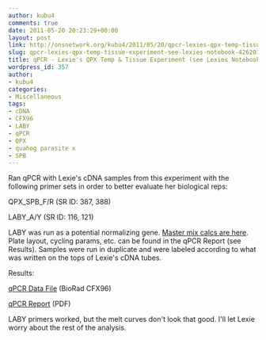 ```yaml
---
author: kubu4
comments: true
date: 2011-05-20 20:23:29+00:00
layout: post
link: http://onsnetwork.org/kubu4/2011/05/20/qpcr-lexies-qpx-temp-tissue-experiment-see-lexies-notebook-4262011/
slug: qpcr-lexies-qpx-temp-tissue-experiment-see-lexies-notebook-4262011
title: qPCR - Lexie's QPX Temp & Tissue Experiment (see Lexies Notebook 4/26/2011)
wordpress_id: 357
author:
- kubu4
categories:
- Miscellaneous
tags:
- cDNA
- CFX96
- LABY
- qPCR
- QPX
- quahog parasite x
- SPB
---
```


Ran qPCR with Lexie's cDNA samples from this experiment with the following primer sets in order to better evaluate her biological reps:

QPX_SPB_F/R (SR ID: 387, 388)

LABY_A/Y (SR ID: 116, 121)

LABY was run as a potential normalizing gene. [Master mix calcs are here](http://eagle.fish.washington.edu/Arabidopsis/Notebook%20Workup%20Files/20110520-02.jpg). Plate layout, cycling params, etc. can be found in the qPCR Report (see Results). Samples were run in duplicate and were labeled according to what was written on the tops of Lexie's cDNA tubes.

Results:

[ qPCR Data File](http://eagle.fish.washington.edu/Arabidopsis/qPCR/CFX96/Roberts%20Lab_2011-05-20%2012-31-56_CC009827.pcrd) (BioRad CFX96)

[ qPCR Report](http://eagle.fish.washington.edu/Arabidopsis/qPCR/CFX96/Roberts%20Lab_2011-05-20%2012-31-56_CC009827.pdf) (PDF)

LABY primers worked, but the melt curves don't look that good. I'll let Lexie worry about the rest of the analysis.
